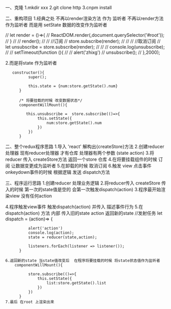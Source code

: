 

一、克隆
   1.mkdir  xxx
   2.git clone http
   3.cnpm install

二、重构项目
   1.经典之处  不再以render渲染方法 作为 监听者
     不再以render方法作为监听者  而是用 setState 数据的改变作为监听者

   // let render = ()=>{
   //     ReactDOM.render(<Counter/>,document.querySelector('#root'));
   // }
   //
   // render();
   //
   // //订阅
   // store.subscribe(render);
   //
   //
   // //取消订阅
   // let unsubscribe = store.subscribe(render);
   //
   // // console.log(unsubscribe);
   //
   // setTimeout(function (){
   //
   //     alert('zhixg')
   //     unsubscribe();
   // },2000);


   2.而是将state 作为监听者


       constructor(){
              super();

              this.state = {num:store.getState().num}
          }

          /* 将要挂载的时候 改变数据状态*/
          componentWillMount(){

             this.unsubscribe =  store.subscribe(()=>{
                  this.setState({
                      num:store.getState().num
                  })
              })
          }


 二、整个redux程序思路
    1.导入 'react'   解构出{createStore}方法
    2.创建reducer处理器  现有reducer处理器 才有仓库 处理器有两个参数 (state action)
    3.将reducer 传入 createStore方法 返回一个store 仓库
    4.在将要挂载组件的时候 订阅 让数据变更成为监听者
    5.在卸载的时候 取消订阅
    6.触发 view 点击事件 onkeydown事件的时候 根据逻辑 发送 dispatch方法

三、程序运行思路
   1.创建reducer 处理业务逻辑
   2.将reducer传入 createStore 传入的时候 第一次的state值是空的 会第一次触发dispatch(action)
   3.程序最开始渲染view  没有任何action

   4.程序触发view事件  触发dispatch(action) 并传入 描述事件行为
   5.在dispatch(action) 方法 内部  传入旧的state action  返回新的state
          //发射任务
          let dispatch = (action)=> {

              alert('action')
              console.log(action);
              state = reducer(state,action);

              listeners.forEach(listener => listener());
          }

    6.返回新的state 当state值改变后  在程序将要挂载的时候 将state状态值作为监听者
        componentWillMount(){

              store.subscribe(()=>{
                  this.setState({
                      list:store.getState().list
                  })
              })
          }
    7.最后 在root 上渲染出来













